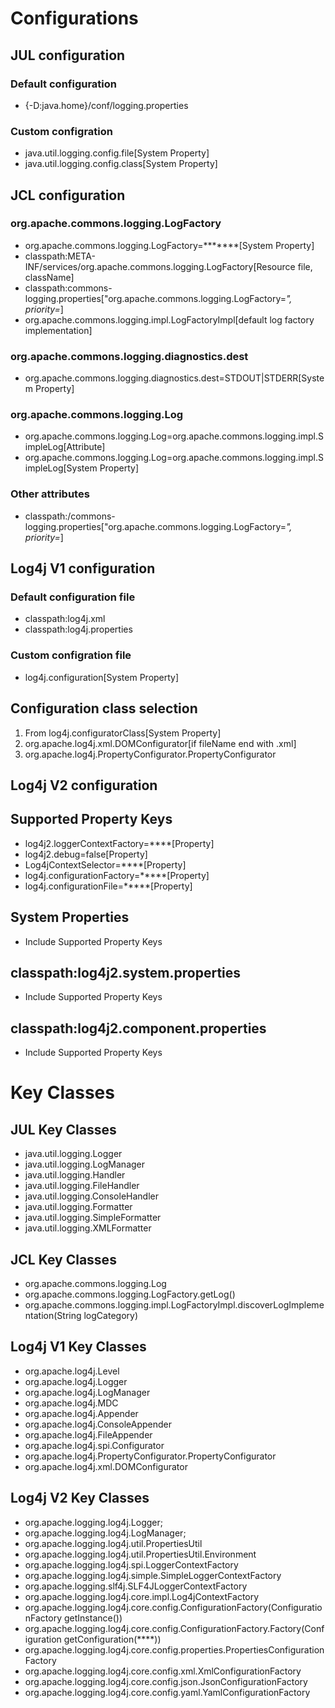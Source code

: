 # Configurations
## JUL configuration
### Default configuration
- {-D:java.home}/conf/logging.properties
### Custom configration
- java.util.logging.config.file[System Property]
- java.util.logging.config.class[System Property]

## JCL configuration
### org.apache.commons.logging.LogFactory
- org.apache.commons.logging.LogFactory=*******[System Property]
- classpath:META-INF/services/org.apache.commons.logging.LogFactory[Resource file, className]
- classpath:commons-logging.properties["org.apache.commons.logging.LogFactory=*", priority=*]
- org.apache.commons.logging.impl.LogFactoryImpl[default log factory implementation]
### org.apache.commons.logging.diagnostics.dest
- org.apache.commons.logging.diagnostics.dest=STDOUT|STDERR[System Property]
### org.apache.commons.logging.Log
- org.apache.commons.logging.Log=org.apache.commons.logging.impl.SimpleLog[Attribute]
- org.apache.commons.logging.Log=org.apache.commons.logging.impl.SimpleLog[System Property]
### Other attributes
- classpath:/commons-logging.properties["org.apache.commons.logging.LogFactory=*", priority=*]

## Log4j V1 configuration
### Default configuration file
- classpath:log4j.xml
- classpath:log4j.properties
### Custom configration file
- log4j.configuration[System Property]
## Configuration class selection
1. From log4j.configuratorClass[System Property]
2. org.apache.log4j.xml.DOMConfigurator[if fileName end with .xml]
3. org.apache.log4j.PropertyConfigurator.PropertyConfigurator

## Log4j V2 configuration
## Supported Property Keys
- log4j2.loggerContextFactory=****[Property]
- log4j2.debug=false[Property]
- Log4jContextSelector=****[Property]
- log4j.configurationFactory=*****[Property]
- log4j.configurationFile=*****[Property]
## System Properties
- Include Supported Property Keys
## classpath:log4j2.system.properties
- Include Supported Property Keys
## classpath:log4j2.component.properties
- Include Supported Property Keys

# Key Classes
## JUL Key Classes
- java.util.logging.Logger
- java.util.logging.LogManager
- java.util.logging.Handler
- java.util.logging.FileHandler
- java.util.logging.ConsoleHandler
- java.util.logging.Formatter
- java.util.logging.SimpleFormatter
- java.util.logging.XMLFormatter
## JCL Key Classes
- org.apache.commons.logging.Log
- org.apache.commons.logging.LogFactory.getLog(<class>)
- org.apache.commons.logging.impl.LogFactoryImpl.discoverLogImplementation(String logCategory)
## Log4j V1 Key Classes
- org.apache.log4j.Level
- org.apache.log4j.Logger
- org.apache.log4j.LogManager
- org.apache.log4j.MDC
- org.apache.log4j.Appender
- org.apache.log4j.ConsoleAppender
- org.apache.log4j.FileAppender
- org.apache.log4j.spi.Configurator
- org.apache.log4j.PropertyConfigurator.PropertyConfigurator
- org.apache.log4j.xml.DOMConfigurator

## Log4j V2 Key Classes
- org.apache.logging.log4j.Logger;
- org.apache.logging.log4j.LogManager;
- org.apache.logging.log4j.util.PropertiesUtil
- org.apache.logging.log4j.util.PropertiesUtil.Environment
- org.apache.logging.log4j.spi.LoggerContextFactory
- org.apache.logging.log4j.simple.SimpleLoggerContextFactory
- org.apache.logging.slf4j.SLF4JLoggerContextFactory
- org.apache.logging.log4j.core.impl.Log4jContextFactory
- org.apache.logging.log4j.core.config.ConfigurationFactory(ConfigurationFactory getInstance())
- org.apache.logging.log4j.core.config.ConfigurationFactory.Factory(Configuration getConfiguration(****))
- org.apache.logging.log4j.core.config.properties.PropertiesConfigurationFactory
- org.apache.logging.log4j.core.config.xml.XmlConfigurationFactory
- org.apache.logging.log4j.core.config.json.JsonConfigurationFactory
- org.apache.logging.log4j.core.config.yaml.YamlConfigurationFactory

